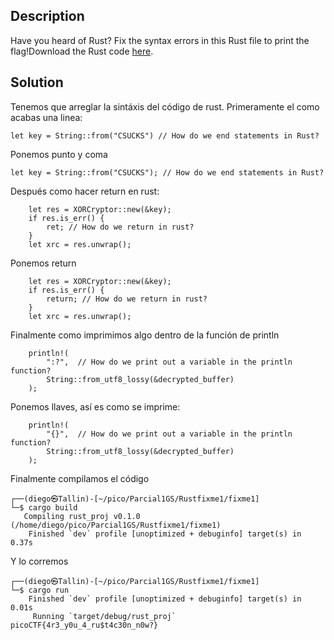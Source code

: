 
## Description

Have you heard of Rust? Fix the syntax errors in this Rust file to print the flag!Download the Rust code [here](https://challenge-files.picoctf.net/c_verbal_sleep/3f0e13f541928f420d9c8c96b06d4dbf7b2fa18b15adbd457108e8c80a1f5883/fixme1.tar.gz).

## Solution

Tenemos que arreglar la sintáxis del código de rust. Primeramente el como acabas una linea:

```
let key = String::from("CSUCKS") // How do we end statements in Rust?
```

Ponemos punto y coma

```
let key = String::from("CSUCKS"); // How do we end statements in Rust?
```

Después como hacer return en rust:

```
    let res = XORCryptor::new(&key);
    if res.is_err() {
        ret; // How do we return in rust?
    }
    let xrc = res.unwrap();
```

Ponemos return

```
    let res = XORCryptor::new(&key);
    if res.is_err() {
        return; // How do we return in rust?
    }
    let xrc = res.unwrap();
```

Finalmente como imprimimos algo dentro de la función de println

```
    println!(
        ":?",  // How do we print out a variable in the println function? 
        String::from_utf8_lossy(&decrypted_buffer)
    );
```

Ponemos llaves, así es como se imprime:

```
    println!(
        "{}",  // How do we print out a variable in the println function? 
        String::from_utf8_lossy(&decrypted_buffer)
    );
```

Finalmente compilamos el código

```
┌──(diego㉿Tallin)-[~/pico/Parcial1GS/Rustfixme1/fixme1]
└─$ cargo build 
   Compiling rust_proj v0.1.0 (/home/diego/pico/Parcial1GS/Rustfixme1/fixme1)
    Finished `dev` profile [unoptimized + debuginfo] target(s) in 0.37s
```

Y lo corremos

```
┌──(diego㉿Tallin)-[~/pico/Parcial1GS/Rustfixme1/fixme1]
└─$ cargo run  
    Finished `dev` profile [unoptimized + debuginfo] target(s) in 0.01s
     Running `target/debug/rust_proj`
picoCTF{4r3_y0u_4_ru$t4c30n_n0w?}
```